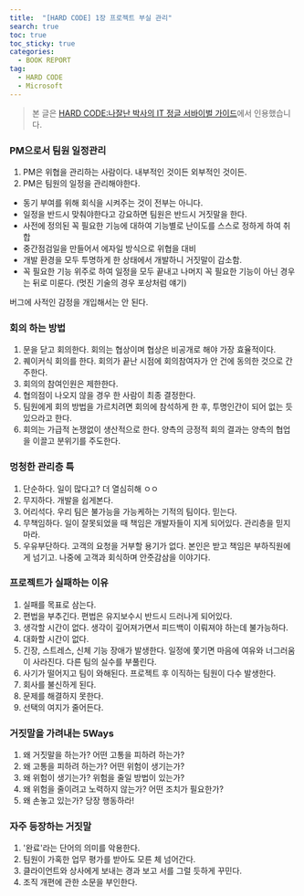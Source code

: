 ```yaml
---
title:  "[HARD CODE] 1장 프로젝트 부실 관리"
search: true
toc: true
toc_sticky: true
categories: 
  - BOOK REPORT
tag:
  - HARD CODE
  - Microsoft
---
```


>본 글은 [HARD CODE:나잘난 박사의 IT 정글 서바이벌 가이드](https://www.aladin.co.kr/shop/wproduct.aspx?ItemId=4129239)에서 인용했습니다.

### PM으로서 팀원 일정관리
1. PM은 위협을 관리하는 사람이다. 내부적인 것이든 외부적인 것이든.
2. PM은 팀원의 일정을 관리해야한다.
  - 동기 부여를 위해 회식을 시켜주는 것이 전부는 아니다.
  - 일정을 반드시 맞춰야한다고 강요하면 팀원은 반드시 거짓말을 한다.
  - 사전에 정의된 꼭 필요한 기능에 대하여 기능별로 난이도를 스스로 정하게 하여 취합
  - 중간점검일을 만들어서 에자일 방식으로 위협을 대비
  - 개발 환경을 모두 투명하게 한 상태에서 개발하니 거짓말이 감소함.
  - 꼭 필요한 기능 위주로 하여 일정을 모두 끝내고 나머지 꼭 필요한 기능이 아닌 경우는 뒤로 미룬다. (멋진 기술의 경우 포상처럼 얘기)

버그에 사적인 감정을 개입해서는 안 된다.

### 회의 하는 방법
1. 문을 닫고 회의한다. 회의는 협상이며 협상은 비공개로 해야 가장 효율적이다.
2. 퀘이커식 회의를 한다. 회의가 끝난 시점에 회의참여자가 안 건에 동의한 것으로 간주한다.
3. 회의의 참여인원은 제한한다.
4. 협의점이 나오지 않을 경우 한 사람이 최종 결정한다.
5. 팀원에게 회의 방법을 가르치려면 회의에 참석하게 한 후, 투명인간이 되어 없는 듯 있으라고 한다.
6. 회의는 가급적 논쟁없이 생산적으로 한다. 양측의 긍정적 회의 결과는 양측의 협업을 이끌고 분위기를 주도한다.

### 멍청한 관리층 특
1. 단순하다. 일이 많다고? 더 열심히해 ㅇㅇ
2. 무지하다. 개발을 쉽게본다.
3. 어리석다. 우리 팀은 불가능을 가능케하는 기적의 팀이다. 믿는다.
4. 무책임하다. 일이 잘못되었을 때 책임은 개발자들이 지게 되어있다. 관리층을 믿지마라.
5. 우유부단하다. 고객의 요청을 거부할 용기가 없다. 본인은 받고 책임은 부하직원에게 넘기고. 나중에 고객과 회식하며 안줏감삼을 이야기다.

### 프로젝트가 실패하는 이유
1. 실패를 목표로 삼는다.
2. 편법을 부추긴다. 편법은 유지보수시 반드시 드러나게 되어있다.
3. 생각할 시간이 없다. 생각이 깊어져가면서 피드백이 이뤄져야 하는데 불가능하다.
4. 대화할 시간이 없다.
5. 긴장, 스트레스, 신체 기능 장애가 발생한다. 일정에 쫓기면 마음에 여유와 너그러움이 사라진다. 다른 팀의 실수를 부풀린다.
6. 사기가 떨어지고 팀이 와해된다. 프로젝트 후 이직하는 팀원이 다수 발생한다.
7. 회사를 불신하게 된다. 
8. 문제를 해결하지 못한다.
9. 선택의 여지가 줄어든다.

### 거짓말을 가려내는 5Ways
1. 왜 거짓말을 하는가? 어떤 고통을 피하려 하는가?
2. 왜 고통을 피하려 하는가? 어떤 위험이 생기는가?
3. 왜 위험이 생기는가? 위험을 줄일 방법이 있는가?
4. 왜 위험을 줄이려고 노력하지 않는가? 어떤 조치가 필요한가?
5. 왜 손놓고 있는가? 당장 행동하라!

### 자주 등장하는 거짓말
1. '완료'라는 단어의 의미를 악용한다.
2. 팀원이 가혹한 업무 평가를 받아도 모른 체 넘어간다.
3. 클라이언트와 상사에게 보내는 경과 보고 서를 그럴 듯하게 꾸민다.
4. 조직 개편에 관한 소문을 부인한다.
